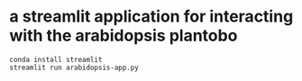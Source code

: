 # a streamlit application for interacting with the arabidopsis plantobo
```
conda install streamlit 
streamlit run arabidopsis-app.py
```



